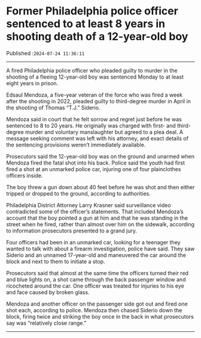 # Former Philadelphia police officer sentenced to at least 8 years in shooting death of a 12-year-old boy

Published :`2024-07-24 11:36:11`

---

A fired Philadelphia police officer who pleaded guilty to murder in the shooting of a fleeing 12-year-old boy was sentenced Monday to at least eight years in prison.

Edsaul Mendoza, a five-year veteran of the force who was fired a week after the shooting in 2022, pleaded guilty to third-degree murder in April in the shooting of Thomas “T.J.” Siderio.

Mendoza said in court that he felt sorrow and regret just before he was sentenced to 8 to 20 years. He originally was charged with first- and third-degree murder and voluntary manslaughter but agreed to a plea deal. A message seeking comment was left with his attorney, and exact details of the sentencing provisions weren’t immediately available.

Prosecutors said the 12-year-old boy was on the ground and unarmed when Mendoza fired the fatal shot into his back. Police said the youth had first fired a shot at an unmarked police car, injuring one of four plainclothes officers inside.

The boy threw a gun down about 40 feet before he was shot and then either tripped or dropped to the ground, according to authorities.

Philadelphia District Attorney Larry Krasner said surveillance video contradicted some of the officer’s statements. That included Mendoza’s account that the boy pointed a gun at him and that he was standing in the street when he fired, rather than almost over him on the sidewalk, according to information prosecutors presented to a grand jury.

Four officers had been in an unmarked car, looking for a teenager they wanted to talk with about a firearm investigation, police have said. They saw Siderio and an unnamed 17-year-old and maneuvered the car around the block and next to them to initiate a stop.

Prosecutors said that almost at the same time the officers turned their red and blue lights on, a shot came through the back passenger window and ricocheted around the car. One officer was treated for injuries to his eye and face caused by broken glass.

Mendoza and another officer on the passenger side got out and fired one shot each, according to police. Mendoza then chased Siderio down the block, firing twice and striking the boy once in the back in what prosecutors say was “relatively close range.”

---

